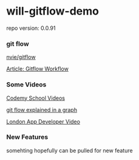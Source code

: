 # will-gitflow-demo

repo version: 0.0.91

### git flow

[nvie/gitflow](https://github.com/nvie/gitflow)

[Article: Gitflow Workflow](https://www.atlassian.com/git/tutorials/comparing-workflows/gitflow-workflow)

### Some Videos

[Codemy School Videos](https://www.youtube.com/watch?v=uUuTYDg9XoI&list=PLjQo0sojbbxVHcVN4h9DMu6U6spKk21uP&index=1&ab_channel=CodemySchool)

[git flow explained in a graph](https://www.youtube.com/watch?v=1SXpE08hvGs&ab_channel=Devchild)

[London App Developer Video](https://www.youtube.com/watch?v=BYrt6luynCI&ab_channel=LondonAppDeveloper)

### New Features


somehting hopefully can be pulled for new feature